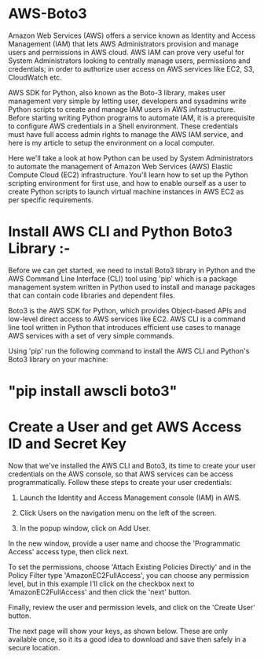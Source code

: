 # AWS-Boto3
Amazon Web Services (AWS) offers a service known as Identity and Access Management (IAM) that lets AWS Administrators provision and manage users and permissions in AWS cloud.  AWS IAM can prove very useful for System Administrators looking to centrally manage users, permissions and credentials; in order to authorize user access on AWS services like EC2, S3, CloudWatch etc.

AWS SDK for Python, also known as the Boto-3 library, makes user management very simple by letting user, developers and sysadmins write Python scripts to create and manage IAM users in AWS infrastructure. Before starting writing Python programs to automate IAM, it is a prerequisite to configure AWS credentials in a Shell environment. These credentials must have full  access admin rights to manage the AWS IAM service, and  here is my article to setup the environment on a local computer.

Here we'll take a look at how Python can be used by System Administrators to automate the management of Amazon Web Services (AWS) Elastic Compute Cloud (EC2) infrastructure. You'll learn how to set up the Python scripting environment for first use, and how to enable ourself as a user to create Python scripts to launch virtual machine instances in AWS EC2 as per specific requirements. 

# Install AWS CLI and Python Boto3 Library :-

Before we can get started, we need to install Boto3 library in Python and the AWS Command Line Interface (CLI) tool using 'pip' which is a package management system written in Python used to install and manage packages that can contain code libraries and dependent files.

Boto3 is the AWS SDK for Python, which provides Object-based APIs and low-level direct access to AWS services like EC2. AWS CLI is a command line tool written in Python that introduces efficient use cases to manage AWS services with a set of very simple commands. 

Using 'pip' run the following command to install the AWS CLI and Python's Boto3 library on your machine: 
  
 # "pip install awscli boto3"

# Create a User and get AWS Access ID and Secret Key

Now that we've installed the AWS CLI and Boto3, its time to create your user credentials on the AWS console, so that AWS services can be access programmatically. Follow these steps to create your user credentials:

1. Launch the Identity and Access Management console (IAM) in AWS. 

2. Click Users on the navigation menu on the left of the screen. 

3. In the popup window, click on Add User. 

In the new window, provide a user name and choose the 'Programmatic Access' access type, then click next. 

To set the permissions, choose 'Attach Existing Policies Directly' and in the Policy Filter type 'AmazonEC2FullAccess', you can choose any permission level, but in this example I'll click on the checkbox next to 'AmazonEC2FullAccess' and then click the 'next' button.

Finally, review the user and permission levels, and click on the 'Create User' button. 

 The next page will show your keys, as shown below. These are only available once, so it its a good idea to download and save then safely in a secure location. 
